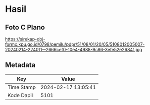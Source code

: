# Hasil

## Foto C Plano

https://sirekap-obj-formc.kpu.go.id/0798/pemilu/pdpr/51/08/01/20/05/5108012005007-20240214-224011--2666cef0-10e4-4988-9c86-3efe52e26841.jpg


## Metadata

| Key        | Value               |
| ---------- | ------------------- |
| Time Stamp | 2024-02-17 13:05:41 |
| Kode Dapil | 5101                |



